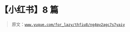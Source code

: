 # 【小红书】8 篇

> 原文：[`www.yuque.com/for_lazy/thfiu8/ng4qv2agc7s7yaiy`](https://www.yuque.com/for_lazy/thfiu8/ng4qv2agc7s7yaiy)

